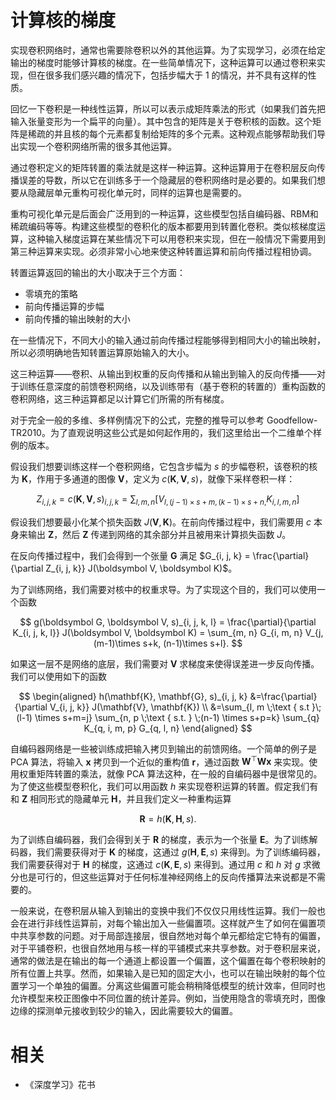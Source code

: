 


# 计算核的梯度

实现卷积网络时，通常也需要除卷积以外的其他运算。为了实现学习，必须在给定输出的梯度时能够计算核的梯度。在一些简单情况下，这种运算可以通过卷积来实现，但在很多我们感兴趣的情况下，包括步幅大于 1 的情况，并不具有这样的性质。

回忆一下卷积是一种线性运算，所以可以表示成矩阵乘法的形式（如果我们首先把输入张量变形为一个扁平的向量）。其中包含的矩阵是关于卷积核的函数。这个矩阵是稀疏的并且核的每个元素都复制给矩阵的多个元素。这种观点能够帮助我们导出实现一个卷积网络所需的很多其他运算。

通过卷积定义的矩阵转置的乘法就是这样一种运算。这种运算用于在卷积层反向传播误差的导数，所以它在训练多于一个隐藏层的卷积网络时是必要的。如果我们想要从隐藏层单元重构可视化单元时，同样的运算也是需要的。


重构可视化单元是后面会广泛用到的一种运算，这些模型包括自编码器、RBM和稀疏编码等等。构建这些模型的卷积化的版本都要用到转置化卷积。类似核梯度运算，这种输入梯度运算在某些情况下可以用卷积来实现，但在一般情况下需要用到第三种运算来实现。必须非常小心地来使这种转置运算和前向传播过程相协调。

转置运算返回的输出的大小取决于三个方面：

- 零填充的策略
- 前向传播运算的步幅
- 前向传播的输出映射的大小

在一些情况下，不同大小的输入通过前向传播过程能够得到相同大小的输出映射，所以必须明确地告知转置运算原始输入的大小。

这三种运算——卷积、从输出到权重的反向传播和从输出到输入的反向传播——对于训练任意深度的前馈卷积网络，以及训练带有（基于卷积的转置的）重构函数的卷积网络，这三种运算都足以计算它们所需的所有梯度。

对于完全一般的多维、多样例情况下的公式，完整的推导可以参考 Goodfellow-TR2010。为了直观说明这些公式是如何起作用的，我们这里给出一个二维单个样例的版本。


假设我们想要训练这样一个卷积网络，它包含步幅为 $s$ 的步幅卷积，该卷积的核为 $\boldsymbol K$，作用于多通道的图像 $\boldsymbol V$，定义为 $c(\boldsymbol K, \boldsymbol V, s)$，就像下采样卷积一样：

$$
Z_{i, j, k}=c(\mathbf{K}, \mathbf{V}, s)_{i, j, k}=\sum_{l, m, n}\left[V_{l,(j-1) \times s+m,(k-1) \times s+n,} K_{i, l, m, n}\right]
$$

假设我们想要最小化某个损失函数 $J(\boldsymbol V, \boldsymbol K)$。在前向传播过程中，我们需要用 $c$ 本身来输出 $\boldsymbol Z$，然后 $\boldsymbol Z$ 传递到网络的其余部分并且被用来计算损失函数 $J$。

在反向传播过程中，我们会得到一个张量 $\boldsymbol G$ 满足 $G_{i, j, k} = \frac{\partial}{\partial Z_{i, j, k}} J(\boldsymbol V, \boldsymbol K)$。

为了训练网络，我们需要对核中的权重求导。为了实现这个目的，我们可以使用一个函数

$$
g(\boldsymbol G, \boldsymbol V, s)_{i, j, k, l} = \frac{\partial}{\partial K_{i, j, k, l}} J(\boldsymbol V, \boldsymbol K) = \sum_{m, n} G_{i, m, n} V_{j, (m-1)\times s+k, (n-1)\times s+l}.
$$


如果这一层不是网络的底层，我们需要对 $\boldsymbol V$ 求梯度来使得误差进一步反向传播。我们可以使用如下的函数



$$
\begin{aligned} h(\mathbf{K}, \mathbf{G}, s)_{i, j, k} &=\frac{\partial}{\partial V_{i, j, k}} J(\mathbf{V}, \mathbf{K}) \\ &=\sum_{l, m  \;\text { s.t }\; (l-1) \times s+m=j} \sum_{n, p  \;\text { s.t. } \;(n-1) \times s+p=k} \sum_{q} K_{q, i, m, p} G_{q, l, n} \end{aligned}
$$


自编码器网络是一些被训练成把输入拷贝到输出的前馈网络。一个简单的例子是 PCA 算法，将输入 $\boldsymbol x$ 拷贝到一个近似的重构值 $\boldsymbol r$，通过函数 ${\boldsymbol W}^\top \boldsymbol W \boldsymbol x$ 来实现。使用权重矩阵转置的乘法，就像 PCA 算法这种，在一般的自编码器中是很常见的。为了使这些模型卷积化，我们可以用函数 $h$ 来实现卷积运算的转置。假定我们有和 $\boldsymbol Z$ 相同形式的隐藏单元 $\boldsymbol H$，并且我们定义一种重构运算

$$
\boldsymbol R = h(\boldsymbol K, \boldsymbol H, s).
$$


为了训练自编码器，我们会得到关于 $\boldsymbol R$ 的梯度，表示为一个张量 $\boldsymbol E$。为了训练解码器，我们需要获得对于 $\boldsymbol K$ 的梯度，这通过 $g(\boldsymbol H, \boldsymbol E, s)$ 来得到。为了训练编码器，我们需要获得对于 $\boldsymbol H$ 的梯度，这通过 $c(\boldsymbol K, \boldsymbol E, s)$ 来得到。通过用 $c$ 和 $h$ 对 $g$ 求微分也是可行的，但这些运算对于任何标准神经网络上的反向传播算法来说都是不需要的。


一般来说，在卷积层从输入到输出的变换中我们不仅仅只用线性运算。我们一般也会在进行非线性运算前，对每个输出加入一些偏置项。这样就产生了如何在偏置项中共享参数的问题。对于局部连接层，很自然地对每个单元都给定它特有的偏置，对于平铺卷积，也很自然地用与核一样的平铺模式来共享参数。对于卷积层来说，通常的做法是在输出的每一个通道上都设置一个偏置，这个偏置在每个卷积映射的所有位置上共享。然而，如果输入是已知的固定大小，也可以在输出映射的每个位置学习一个单独的偏置。分离这些偏置可能会稍稍降低模型的统计效率，但同时也允许模型来校正图像中不同位置的统计差异。例如，当使用隐含的零填充时，图像边缘的探测单元接收到较少的输入，因此需要较大的偏置。



# 相关

- 《深度学习》花书
